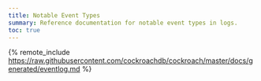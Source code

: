 ```yaml
---
title: Notable Event Types
summary: Reference documentation for notable event types in logs.
toc: true
---
```


{% remote_include https://raw.githubusercontent.com/cockroachdb/cockroach/master/docs/generated/eventlog.md %}